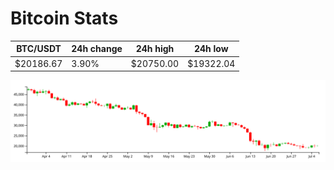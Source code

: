 # Bitcoin Stats

BTC/USDT|24h change|24h high|24h low|
|---|---|---|---|
|$20186.67|3.90%|$20750.00|$19322.04|

<img src="./chart.svg">
